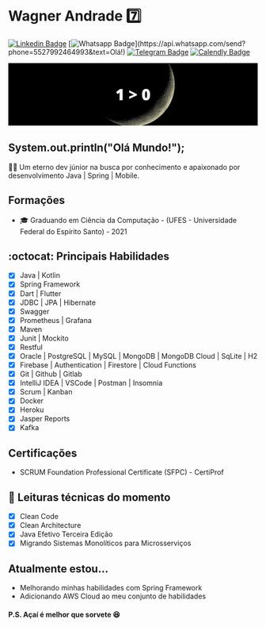 # Wagner Andrade :seven:

[![Linkedin Badge](https://img.shields.io/badge/-LinkedIn-blue?style=flat-square&logo=Linkedin&logoColor=white&link=https://www.linkedin.com/in/wagnerpbandrade/)](https://www.linkedin.com/in/wagnerpbandrade/)
[![Whatsapp Badge](https://img.shields.io/badge/-Whatsapp-4CA143?style=flat-square&labelColor=4CA143&logo=whatsapp&logoColor=white&link=https://api.whatsapp.com/send?phone=5527992464993&text=Olá!)](https://api.whatsapp.com/send?phone=5527992464993&text=Olá!)
[![Telegram Badge](https://img.shields.io/badge/-Telegram-1ca0f1?style=flat-square&labelColor=1ca0f1&logo=telegram&logoColor=white&link=https://t.me/rengawandrade)](https://t.me/rengawandrade)
[![Calendly Badge](https://img.shields.io/badge/-Calendly-yellowgreen)](https://calendly.com/wagnerpbandrade) 

![Imagem_capa](/capa.jpg)

## System.out.println("Olá Mundo!");
:man_technologist: Um eterno dev júnior na busca por conhecimento e apaixonado por desenvolvimento Java | Spring | Mobile.

## Formações
- 🎓 Graduando em Ciência da Computação - (UFES - Universidade Federal do Espírito Santo) - 2021

## :octocat:  Principais Habilidades
- [x] Java | Kotlin
- [x] Spring Framework
- [x] Dart | Flutter
- [x] JDBC | JPA | Hibernate
- [x] Swagger
- [x] Prometheus | Grafana
- [x] Maven
- [x] Junit | Mockito
- [x] Restful
- [x] Oracle | PostgreSQL | MySQL | MongoDB | MongoDB Cloud | SqLite | H2
- [x] Firebase | Authentication | Firestore | Cloud Functions
- [x] Git | Github | Gitlab
- [x] IntelliJ IDEA | VSCode | Postman | Insomnia
- [x] Scrum | Kanban
- [x] Docker
- [x] Heroku
- [x] Jasper Reports
- [x] Kafka

## Certificações
- SCRUM Foundation Professional Certificate (SFPC) - CertiProf

## :book: Leituras técnicas do momento
- [x] Clean Code
- [x] Clean Architecture
- [x] Java Efetivo Terceira Edição
- [x] Migrando Sistemas Monolíticos para Microsserviços

## Atualmente estou...
- Melhorando minhas habilidades com Spring Framework 
- Adicionando AWS Cloud ao meu conjunto de habilidades


#### P.S. Açaí é melhor que sorvete :satisfied:
